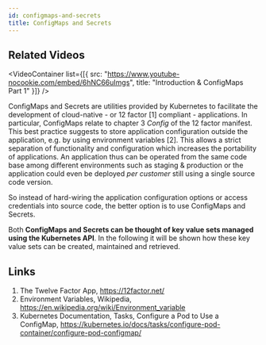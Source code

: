 ```yaml
---
id: configmaps-and-secrets
title: ConfigMaps and Secrets
---
```


## Related Videos
<VideoContainer
  list={[{
   src: "https://www.youtube-nocookie.com/embed/6hNC66uImgs",
   title: "Introduction & ConfigMaps Part 1"
  }]}
/>

ConfigMaps and Secrets are utilities provided by Kubernetes to facilitate the development of cloud-native - or 12 factor [1] compliant - applications. In particular, ConfigMaps relate to chapter 3 *Config* of the 12 factor manifest. This best practice suggests to store application configuration outside the application, e.g. by using environment variables [2]. This allows a strict separation of functionality and configuration which increases the portability of applications. An application thus can be operated from the same code base among different environments such as staging & production or the application could even be deployed *per customer* still using a single source code version.

So instead of hard-wiring the application configuration options or access credentials into source code, the better option is to use ConfigMaps and Secrets.

Both **ConfigMaps and Secrets can be thought of key value sets managed using the Kubernetes API**. In the following it will be shown how these key value sets can be created, maintained and retrieved.

## Links

1. The Twelve Factor App, https://12factor.net/
2. Environment Variables, Wikipedia, https://en.wikipedia.org/wiki/Environment_variable
3. Kubernetes Documentation, Tasks, Configure a Pod to Use a ConfigMap, https://kubernetes.io/docs/tasks/configure-pod-container/configure-pod-configmap/
